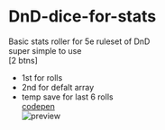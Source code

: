 # DnD-dice-for-stats</br>
Basic stats roller for 5e ruleset of DnD</br>
super simple to use </br>
[2 btns]</br>
+ 1st for rolls</br>
+ 2nd for defalt array</br>
+ temp save for last 6 rolls</br>
[codepen](
https://codepen.io/pen/?template=bGqMdNZ
)</br>
![preview](https://cdn.discordapp.com/attachments/168369631180881920/850519558208880650/unknown.png)
